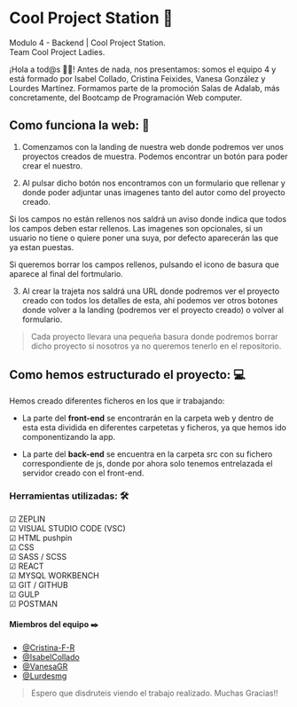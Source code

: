 # Cool Project Station 🚧

Modulo 4 - Backend | Cool Project Station.  
Team Cool Project Ladies.

¡Hola a tod@s 👋🏻! Antes de nada, nos presentamos: somos el equipo 4 y está formado por Isabel Collado, Cristina Feixides, Vanesa González y Lourdes Martínez.
Formamos parte de la promoción Salas de Adalab, más concretamente, del Bootcamp de Programación Web computer.

## Como funciona la web: 💬

1. Comenzamos con la landing de nuestra web donde podremos ver unos proyectos creados de muestra. Podemos encontrar un botón para poder crear el nuestro.

2. Al pulsar dicho botón nos encontramos con un formulario que rellenar y donde poder adjuntar unas imagenes tanto del autor como del proyecto creado.

Si los campos no están rellenos nos saldrá un aviso donde indica que todos los campos deben estar rellenos. Las imagenes son opcionales, si un usuario no tiene o quiere poner una suya, por defecto aparecerán las que ya estan puestas.

Si queremos borrar los campos rellenos, pulsando el icono de basura que aparece al final del fortmulario.

3. Al crear la trajeta nos saldrá una URL donde podremos ver el proyecto creado con todos los detalles de esta, ahí podemos ver otros botones donde volver a la landing (podremos ver el proyecto creado) o volver al formulario.

> Cada proyecto llevara una pequeña basura donde podremos borrar dicho proyecto si nosotros ya no queremos tenerlo en el repositorio.

## Como hemos estructurado el proyecto: 💻

Hemos creado diferentes ficheros en los que ir trabajando:

- La parte del **front-end** se encontrarán en la carpeta web y dentro de esta esta dividida en diferentes carpetetas y ficheros, ya que hemos ido componentizando la app.

- La parte del **back-end** se encuentra en la carpeta src con su fichero correspondiente de js, donde por ahora solo tenemos entrelazada el servidor creado con el front-end.

### Herramientas utilizadas: 🛠️

☑ ZEPLIN  
☑ VISUAL STUDIO CODE (VSC)  
☑ HTML pushpin  
☑ CSS  
☑ SASS / SCSS  
☑ REACT  
☑ MYSQL WORKBENCH  
☑ GIT / GITHUB  
☑ GULP  
☑ POSTMAN

#### Miembros del equipo ✒️

- [@Cristina-F-R](https://github.com/Cristina-F-R)
- [@IsabelCollado](https://github.com/IsabelCollado)
- [@VanesaGR](https://github.com/VanesaGR)
- [@Lurdesmg](https://github.com/Lurdesmg)

> Espero que disdruteis viendo el trabajo realizado. Muchas Gracias!!
